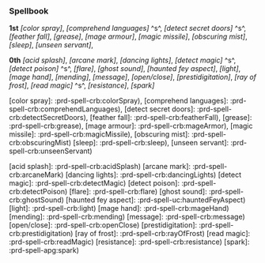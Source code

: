 ### **Spellbook**

**1st**
*[color spray]*,
*[comprehend languages]* ^s^,
*[detect secret doors]* ^s^,
*[feather fall]*,
*[grease]*,
*[mage armour]*,
*[magic missile]*,
*[obscuring mist]*,
*[sleep]*,
*[unseen servant]*,

**0th**
*[acid splash]*,
*[arcane mark]*,
*[dancing lights]*,
*[detect magic]* ^s^,
*[detect poison]* ^s^,
*[flare]*,
*[ghost sound]*,
*[haunted fey aspect]*,
*[light]*,
*[mage hand]*,
*[mending]*,
*[message]*,
*[open/close]*,
*[prestidigitation]*,
*[ray of frost]*,
*[read magic]* ^s^,
*[resistance]*,
*[spark]*

[1st]: #
  [color spray]: :prd-spell-crb:colorSpray),
  [comprehend languages]: :prd-spell-crb:comprehendLanguages),
  [detect secret doors]: :prd-spell-crb:detectSecretDoors),
  [feather fall]: :prd-spell-crb:featherFall),
  [grease]: :prd-spell-crb:grease),
  [mage armour]: :prd-spell-crb:mageArmor),
  [magic missile]: :prd-spell-crb:magicMissile),
  [obscuring mist]: :prd-spell-crb:obscuringMist)
  [sleep]: :prd-spell-crb:sleep),
  [unseen servant]: :prd-spell-crb:unseenServant)

[0th]: #
  [acid splash]: :prd-spell-crb:acidSplash)
  [arcane mark]: :prd-spell-crb:arcaneMark)
  [dancing lights]: :prd-spell-crb:dancingLights)
  [detect magic]: :prd-spell-crb:detectMagic)
  [detect poison]: :prd-spell-crb:detectPoison)
  [flare]: :prd-spell-crb:flare)
  [ghost sound]: :prd-spell-crb:ghostSound)
  [haunted fey aspect]: :prd-spell-uc:hauntedFeyAspect)
  [light]: :prd-spell-crb:light)
  [mage hand]: :prd-spell-crb:mageHand)
  [mending]: :prd-spell-crb:mending)
  [message]: :prd-spell-crb:message)
  [open/close]: :prd-spell-crb:openClose)
  [prestidigitation]: :prd-spell-crb:prestidigitation)
  [ray of frost]: :prd-spell-crb:rayOfFrost)
  [read magic]: :prd-spell-crb:readMagic)
  [resistance]: :prd-spell-crb:resistance)
  [spark]: :prd-spell-apg:spark)